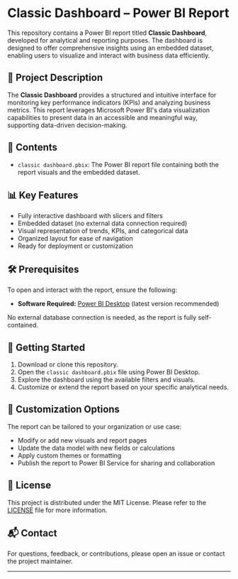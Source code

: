 # Classic Dashboard – Power BI Report

This repository contains a Power BI report titled **Classic Dashboard**, developed for analytical and reporting purposes. The dashboard is designed to offer comprehensive insights using an embedded dataset, enabling users to visualize and interact with business data efficiently.

## 📘 Project Description

The **Classic Dashboard** provides a structured and intuitive interface for monitoring key performance indicators (KPIs) and analyzing business metrics. This report leverages Microsoft Power BI's data visualization capabilities to present data in an accessible and meaningful way, supporting data-driven decision-making.

## 📂 Contents

- `classic dashboard.pbix`: The Power BI report file containing both the report visuals and the embedded dataset.

## 📊 Key Features

- Fully interactive dashboard with slicers and filters
- Embedded dataset (no external data connection required)
- Visual representation of trends, KPIs, and categorical data
- Organized layout for ease of navigation
- Ready for deployment or customization

## 🛠 Prerequisites

To open and interact with the report, ensure the following:

- **Software Required:** [Power BI Desktop](https://powerbi.microsoft.com/desktop/) (latest version recommended)

No external database connection is needed, as the report is fully self-contained.

## 🚀 Getting Started

1. Download or clone this repository.
2. Open the `classic dashboard.pbix` file using Power BI Desktop.
3. Explore the dashboard using the available filters and visuals.
4. Customize or extend the report based on your specific analytical needs.

## 🧱 Customization Options

The report can be tailored to your organization or use case:

- Modify or add new visuals and report pages
- Update the data model with new fields or calculations
- Apply custom themes or formatting
- Publish the report to Power BI Service for sharing and collaboration

## 📄 License

This project is distributed under the MIT License. Please refer to the [LICENSE](LICENSE) file for more information.

## 📬 Contact

For questions, feedback, or contributions, please open an issue or contact the project maintainer.

---
